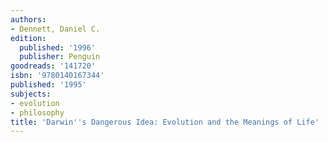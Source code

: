 ```yaml
---
authors:
- Dennett, Daniel C.
edition:
  published: '1996'
  publisher: Penguin
goodreads: '141720'
isbn: '9780140167344'
published: '1995'
subjects:
- evolution
- philosophy
title: 'Darwin''s Dangerous Idea: Evolution and the Meanings of Life'
---
```


